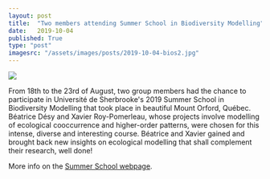 ```yaml
---
layout: post
title:  "Two members attending Summer School in Biodiversity Modelling"
date:   2019-10-04
published: True
type: "post"
imagesrc: "/assets/images/posts/2019-10-04-bios2.jpg"
---
```


<img class=“block-image” src=“/assets/images/posts/2019-10-04-bios2.jpg”>

From 18th to the 23rd of August, two group members had the chance to participate in Université de Sherbrooke's 2019 Summer School in Biodiversity Modelling that took place in beautiful Mount Orford, Québec. Béatrice Désy and Xavier Roy-Pomerleau, whose projects involve modelling of ecological cooccurrence and higher-order patterns, were chosen for this intense, diverse and interesting course. Béatrice and Xavier gained and brought back new insights on ecological modelling that shall complement their research, well done!

More info on the <a href='https://www.usherbrooke.ca/sciences-ete/fr/ecoles-dete-anterieures/modelisation-de-la-biodiversite-2019/accueil-modelisation-de-la-biodiversite/'>Summer School webpage</a>. 